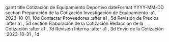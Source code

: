 gantt
    title Cotización de Equipamiento Deportivo
    dateFormat  YYYY-MM-DD
    section Preparación de la Cotización
    Investigación de Equipamiento      :a1, 2023-10-01, 10d
    Contactar Proveedores              :after a1  , 5d
    Revisión de Precios                :after a1  , 5d
    section Elaboración de la Cotización
    Redacción de la Cotización         :after a1  , 7d
    Revisión Interna                    :after a1  , 3d
    Envío de la Cotización             :2023-10-31  , 1d
